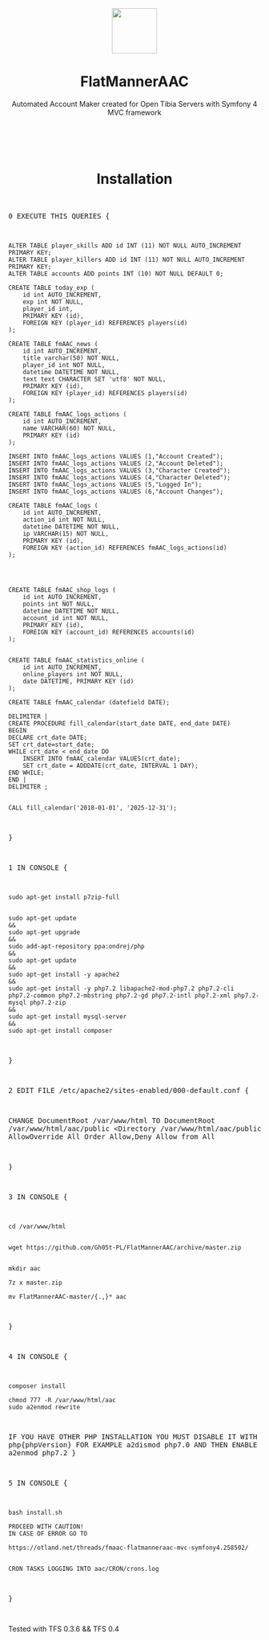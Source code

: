 <div align=center>
<img src="http://ghost-web.pl/images/flatmannerLogo.svg" alt="" width="90" height="90">
<h1>FlatMannerAAC</h1>
Automated Account Maker created for Open Tibia Servers with Symfony 4 MVC framework
<br>
<br>
<br>
<br>
<br>
<h1>Installation</h1>
</div>
<pre>
 

0 EXECUTE THIS QUERIES 
{

    ALTER TABLE player_skills ADD id INT (11) NOT NULL AUTO_INCREMENT PRIMARY KEY;
    ALTER TABLE player_killers ADD id INT (11) NOT NULL AUTO_INCREMENT PRIMARY KEY;
    ALTER TABLE accounts ADD points INT (10) NOT NULL DEFAULT 0;

    CREATE TABLE today_exp (
        id int AUTO_INCREMENT,
        exp int NOT NULL,
        player_id int,
        PRIMARY KEY (id),
        FOREIGN KEY (player_id) REFERENCES players(id)
    );

    CREATE TABLE fmAAC_news (
        id int AUTO_INCREMENT,
        title varchar(50) NOT NULL,
        player_id int NOT NULL,
        datetime DATETIME NOT NULL,
        text text CHARACTER SET 'utf8' NOT NULL,
        PRIMARY KEY (id),
        FOREIGN KEY (player_id) REFERENCES players(id)
    );

    CREATE TABLE fmAAC_logs_actions (
        id int AUTO_INCREMENT,
        name VARCHAR(60) NOT NULL,
        PRIMARY KEY (id)
    );

    INSERT INTO fmAAC_logs_actions VALUES (1,"Account Created");
    INSERT INTO fmAAC_logs_actions VALUES (2,"Account Deleted");
    INSERT INTO fmAAC_logs_actions VALUES (3,"Character Created");
    INSERT INTO fmAAC_logs_actions VALUES (4,"Character Deleted");
    INSERT INTO fmAAC_logs_actions VALUES (5,"Logged In");
    INSERT INTO fmAAC_logs_actions VALUES (6,"Account Changes");

    CREATE TABLE fmAAC_logs (
        id int AUTO_INCREMENT,
        action_id int NOT NULL,
        datetime DATETIME NOT NULL,
        ip VARCHAR(15) NOT NULL,
        PRIMARY KEY (id),
        FOREIGN KEY (action_id) REFERENCES fmAAC_logs_actions(id)
    );




    CREATE TABLE fmAAC_shop_logs (
        id int AUTO_INCREMENT,
        points int NOT NULL,
        datetime DATETIME NOT NULL,
        account_id int NOT NULL,
        PRIMARY KEY (id),
        FOREIGN KEY (account_id) REFERENCES accounts(id)
    );


    CREATE TABLE fmAAC_statistics_online ( 
        id int AUTO_INCREMENT, 
        online_players int NOT NULL, 
        date DATETIME, PRIMARY KEY (id) 
    );

    CREATE TABLE fmAAC_calendar (datefield DATE);

    DELIMITER |
    CREATE PROCEDURE fill_calendar(start_date DATE, end_date DATE)
    BEGIN
    DECLARE crt_date DATE;
    SET crt_date=start_date;
    WHILE crt_date < end_date DO
        INSERT INTO fmAAC_calendar VALUES(crt_date);
        SET crt_date = ADDDATE(crt_date, INTERVAL 1 DAY);
    END WHILE;
    END |
    DELIMITER ;


    CALL fill_calendar('2018-01-01', '2025-12-31');
    
}



1 IN CONSOLE
{

    sudo apt-get install p7zip-full
 
 
    sudo apt-get update
    &&
    sudo apt-get upgrade
    &&
    sudo add-apt-repository ppa:ondrej/php
    &&
    sudo apt-get update
    &&
    sudo apt-get install -y apache2
    &&
    sudo apt-get install -y php7.2 libapache2-mod-php7.2 php7.2-cli php7.2-common php7.2-mbstring php7.2-gd php7.2-intl php7.2-xml php7.2-mysql php7.2-zip
    &&
    sudo apt-get install mysql-server
    &&
    sudo apt-get install composer
}
 
 
 
2 EDIT FILE /etc/apache2/sites-enabled/000-default.conf
{

CHANGE
    DocumentRoot /var/www/html
TO
    DocumentRoot /var/www/html/aac/public
    <Directory /var/www/html/aac/public>
        AllowOverride All
        Order Allow,Deny
        Allow from All
    </Directory>
    
}
 
 
 
3 IN CONSOLE
{

    cd /var/www/html
 
 
    wget https://github.com/Gh05t-PL/FlatMannerAAC/archive/master.zip
 
 
    mkdir aac
 
    7z x master.zip
 
    mv FlatMannerAAC-master/{.,}* aac
    
}
 
 

4 IN CONSOLE
{

    composer install
 
    chmod 777 -R /var/www/html/aac
    sudo a2enmod rewrite
 
IF YOU HAVE OTHER PHP INSTALLATION YOU MUST DISABLE IT WITH
    a2dismod php{phpVersion}
FOR EXAMPLE
    a2dismod php7.0
AND THEN ENABLE PHP7.2
    a2enmod php7.2
}



5 IN CONSOLE
{

    bash install.sh

    PROCEED WITH CAUTION!
    IN CASE OF ERROR GO TO

    https://otland.net/threads/fmaac-flatmanneraac-mvc-symfony4.258502/


    CRON TASKS LOGGING INTO aac/CRON/crons.log
    
}
 
</pre>

Tested with TFS 0.3.6 && TFS 0.4

